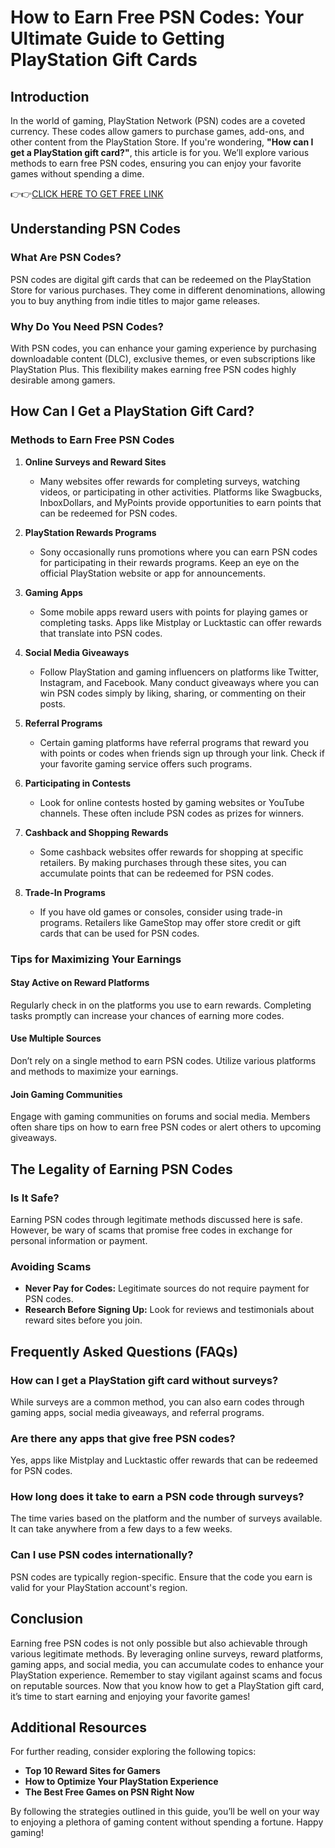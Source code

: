 # How to Earn Free PSN Codes: Your Ultimate Guide to Getting PlayStation Gift Cards

## Introduction

In the world of gaming, PlayStation Network (PSN) codes are a coveted currency. These codes allow gamers to purchase games, add-ons, and other content from the PlayStation Store. If you're wondering, **"How can I get a PlayStation gift card?"**, this article is for you. We’ll explore various methods to earn free PSN codes, ensuring you can enjoy your favorite games without spending a dime.

👉👉[CLICK HERE TO GET FREE LINK](https://todaylink.site/freegiftcard/)

## Understanding PSN Codes

### What Are PSN Codes?

PSN codes are digital gift cards that can be redeemed on the PlayStation Store for various purchases. They come in different denominations, allowing you to buy anything from indie titles to major game releases.

### Why Do You Need PSN Codes?

With PSN codes, you can enhance your gaming experience by purchasing downloadable content (DLC), exclusive themes, or even subscriptions like PlayStation Plus. This flexibility makes earning free PSN codes highly desirable among gamers.

## How Can I Get a PlayStation Gift Card? 

### Methods to Earn Free PSN Codes

1. **Online Surveys and Reward Sites**
   - Many websites offer rewards for completing surveys, watching videos, or participating in other activities. Platforms like Swagbucks, InboxDollars, and MyPoints provide opportunities to earn points that can be redeemed for PSN codes.

2. **PlayStation Rewards Programs**
   - Sony occasionally runs promotions where you can earn PSN codes for participating in their rewards programs. Keep an eye on the official PlayStation website or app for announcements.

3. **Gaming Apps**
   - Some mobile apps reward users with points for playing games or completing tasks. Apps like Mistplay or Lucktastic can offer rewards that translate into PSN codes.

4. **Social Media Giveaways**
   - Follow PlayStation and gaming influencers on platforms like Twitter, Instagram, and Facebook. Many conduct giveaways where you can win PSN codes simply by liking, sharing, or commenting on their posts.

5. **Referral Programs**
   - Certain gaming platforms have referral programs that reward you with points or codes when friends sign up through your link. Check if your favorite gaming service offers such programs.

6. **Participating in Contests**
   - Look for online contests hosted by gaming websites or YouTube channels. These often include PSN codes as prizes for winners.

7. **Cashback and Shopping Rewards**
   - Some cashback websites offer rewards for shopping at specific retailers. By making purchases through these sites, you can accumulate points that can be redeemed for PSN codes.

8. **Trade-In Programs**
   - If you have old games or consoles, consider using trade-in programs. Retailers like GameStop may offer store credit or gift cards that can be used for PSN codes.

### Tips for Maximizing Your Earnings

#### Stay Active on Reward Platforms

Regularly check in on the platforms you use to earn rewards. Completing tasks promptly can increase your chances of earning more codes.

#### Use Multiple Sources

Don’t rely on a single method to earn PSN codes. Utilize various platforms and methods to maximize your earnings.

#### Join Gaming Communities

Engage with gaming communities on forums and social media. Members often share tips on how to earn free PSN codes or alert others to upcoming giveaways.

## The Legality of Earning PSN Codes

### Is It Safe?

Earning PSN codes through legitimate methods discussed here is safe. However, be wary of scams that promise free codes in exchange for personal information or payment.

### Avoiding Scams

- **Never Pay for Codes:** Legitimate sources do not require payment for PSN codes.
- **Research Before Signing Up:** Look for reviews and testimonials about reward sites before you join.

## Frequently Asked Questions (FAQs)

### How can I get a PlayStation gift card without surveys?

While surveys are a common method, you can also earn codes through gaming apps, social media giveaways, and referral programs.

### Are there any apps that give free PSN codes?

Yes, apps like Mistplay and Lucktastic offer rewards that can be redeemed for PSN codes.

### How long does it take to earn a PSN code through surveys?

The time varies based on the platform and the number of surveys available. It can take anywhere from a few days to a few weeks.

### Can I use PSN codes internationally?

PSN codes are typically region-specific. Ensure that the code you earn is valid for your PlayStation account's region.

## Conclusion

Earning free PSN codes is not only possible but also achievable through various legitimate methods. By leveraging online surveys, reward platforms, gaming apps, and social media, you can accumulate codes to enhance your PlayStation experience. Remember to stay vigilant against scams and focus on reputable sources. Now that you know how to get a PlayStation gift card, it’s time to start earning and enjoying your favorite games!

## Additional Resources

For further reading, consider exploring the following topics:

- **Top 10 Reward Sites for Gamers**
- **How to Optimize Your PlayStation Experience**
- **The Best Free Games on PSN Right Now**

By following the strategies outlined in this guide, you’ll be well on your way to enjoying a plethora of gaming content without spending a fortune. Happy gaming!
